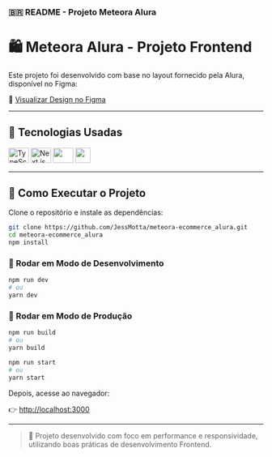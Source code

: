 ### 🇧🇷 README - Projeto Meteora Alura

# 🛍️ Meteora Alura - Projeto Frontend

Este projeto foi desenvolvido com base no layout fornecido pela Alura, disponível no Figma:

🎨 [Visualizar Design no Figma](https://www.figma.com/design/2TLgt8UjsWUViWlmpXu5Fz/Challenge-Front-end-%7C-Loja-Meteora?node-id=2386-2430&t=hIerujrsdlQwxXJq-1)

---

## 🚀 Tecnologias Usadas

<div>
  <img src="https://cdn.jsdelivr.net/gh/devicons/devicon@latest/icons/typescript/typescript-original.svg" height="30" width="40" alt="TypeScript"/>
  <img src="https://cdn.jsdelivr.net/gh/devicons/devicon@latest/icons/nextjs/nextjs-original.svg" height="30" width="40" alt="Next.js"/>
  <img src="https://cdn.jsdelivr.net/gh/devicons/devicon@latest/icons/react/react-original.svg" height="30" width="40"/>
  <img src="https://cdn.jsdelivr.net/gh/devicons/devicon@latest/icons/tailwindcss/tailwindcss-original.svg" height="30" with="40" />            
</div>

---

## 🧭 Como Executar o Projeto

Clone o repositório e instale as dependências:

```bash
git clone https://github.com/JessMotta/meteora-ecommerce_alura.git
cd meteora-ecommerce_alura
npm install
```

### 🔧 Rodar em Modo de Desenvolvimento

```bash
npm run dev
# ou
yarn dev
```

### 🏁 Rodar em Modo de Produção

```bash
npm run build
# ou
yarn build

npm run start
# ou
yarn start
```

Depois, acesse ao navegador:

👉 [http://localhost:3000](http://localhost:3000)

---

> 📌 Projeto desenvolvido com foco em performance e responsividade, utilizando boas práticas de desenvolvimento Frontend.


